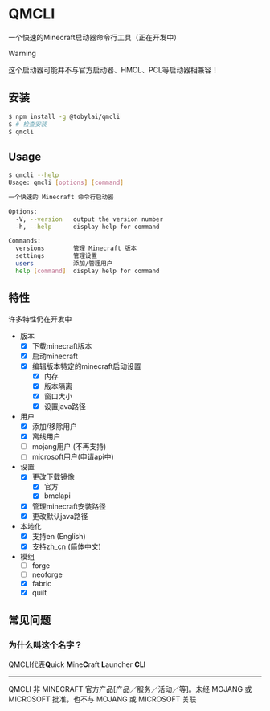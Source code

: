 # QMCLI
一个快速的Minecraft启动器命令行工具（正在开发中）

> [!WARNING]
> 这个启动器可能并不与官方启动器、HMCL、PCL等启动器相兼容！

## 安装
```bash
$ npm install -g @tobylai/qmcli
$ # 检查安装
$ qmcli
```

## Usage
```bash
$ qmcli --help
Usage: qmcli [options] [command]

一个快速的 Minecraft 命令行启动器

Options:
  -V, --version   output the version number
  -h, --help      display help for command

Commands:
  versions        管理 Minecraft 版本
  settings        管理设置
  users           添加/管理用户
  help [command]  display help for command
```
## 特性
许多特性仍在开发中

- 版本
    - [X] 下载minecraft版本
    - [X] 启动minecraft
    - [X] 编辑版本特定的minecraft启动设置
        - [X] 内存
        - [X] 版本隔离
        - [X] 窗口大小
        - [X] 设置java路径
- 用户
    - [X] 添加/移除用户
    - [X] 离线用户
    - [ ] mojang用户 (不再支持)
    - [ ] microsoft用户(申请api中)
- 设置
    - [X] 更改下载镜像
        - [X] 官方
        - [X] bmclapi
    - [X] 管理minecraft安装路径
    - [X] 更改默认java路径
- 本地化
    - [X] 支持en (English)
    - [X] 支持zh_cn (简体中文)
- 模组
    - [ ] forge
    - [ ] neoforge
    - [X] fabric
    - [X] quilt

## 常见问题
### 为什么叫这个名字？
QMCLI代表**Q**uick **M**ine**C**raft **L**auncher **CLI**

---
QMCLI 非 MINECRAFT 官方产品[产品／服务／活动／等]。未经 MOJANG 或 MICROSOFT 批准，也不与 MOJANG 或 MICROSOFT 关联